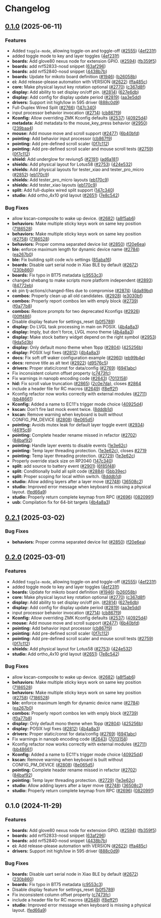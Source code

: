 # Changelog

## [0.1.0](https://github.com/ihlinuxdude/zzkt-qmk-to-zmk-port/compare/v0.2.1...v0.1.0) (2025-06-11)


### Features

* Added `toggle-mode`, allowing toggle-on and toggle-off ([#2555](https://github.com/ihlinuxdude/zzkt-qmk-to-zmk-port/issues/2555)) ([4ef231f](https://github.com/ihlinuxdude/zzkt-qmk-to-zmk-port/commit/4ef231f4bba87151acfbd1cf3babd83b69813e45))
* added toggle mode to key and layer toggles ([4ef231f](https://github.com/ihlinuxdude/zzkt-qmk-to-zmk-port/commit/4ef231f4bba87151acfbd1cf3babd83b69813e45))
* **boards:** Add glove80 nexus node for extension GPIO. ([#2594](https://github.com/ihlinuxdude/zzkt-qmk-to-zmk-port/issues/2594)) ([fb359f5](https://github.com/ihlinuxdude/zzkt-qmk-to-zmk-port/commit/fb359f576619940164ca2e770b49b7b34f13428e))
* **boards:** add nrf52833-nosd snippet ([63af296](https://github.com/ihlinuxdude/zzkt-qmk-to-zmk-port/commit/63af296b6efd8d677d584f372c9da9a4fedaa496))
* **boards:** add nrf52840-nosd snippet ([4438b7b](https://github.com/ihlinuxdude/zzkt-qmk-to-zmk-port/commit/4438b7b835bfd1d4e89cdd955a4ab0fd2e2ae3bf))
* **boards:** Update for mikoto board definition ([#1946](https://github.com/ihlinuxdude/zzkt-qmk-to-zmk-port/issues/1946)) ([b26058b](https://github.com/ihlinuxdude/zzkt-qmk-to-zmk-port/commit/b26058b6c7c83f8d1f095d2f9c6c3998b391a61b))
* **ci:** Add release-please automation with VERSION ([#2622](https://github.com/ihlinuxdude/zzkt-qmk-to-zmk-port/issues/2622)) ([ffa485c](https://github.com/ihlinuxdude/zzkt-qmk-to-zmk-port/commit/ffa485c11b48444acf3adf1e3c1cb3eed16fad94))
* **core:** Make physical layout key rotation optional ([#2770](https://github.com/ihlinuxdude/zzkt-qmk-to-zmk-port/issues/2770)) ([c367d8f](https://github.com/ihlinuxdude/zzkt-qmk-to-zmk-port/commit/c367d8f636f0842b414c2b58df6101761cdd676d))
* **display:** Add ability to set display on/off pin. ([#2814](https://github.com/ihlinuxdude/zzkt-qmk-to-zmk-port/issues/2814)) ([627e6db](https://github.com/ihlinuxdude/zzkt-qmk-to-zmk-port/commit/627e6dbec99211b3d7cce55904fb1c824ed87bf3))
* **display:** Add config for display update period ([#2819](https://github.com/ihlinuxdude/zzkt-qmk-to-zmk-port/issues/2819)) ([aa3e5dd](https://github.com/ihlinuxdude/zzkt-qmk-to-zmk-port/commit/aa3e5dd70fdd1b364fa9ad26f14425be613d180c))
* **drivers:** Support init high/low in 595 driver ([888c0d9](https://github.com/ihlinuxdude/zzkt-qmk-to-zmk-port/commit/888c0d966cd52f3ab5145992f61b14d6262c1951))
* Full-Duplex Wired Split ([#2766](https://github.com/ihlinuxdude/zzkt-qmk-to-zmk-port/issues/2766)) ([147c340](https://github.com/ihlinuxdude/zzkt-qmk-to-zmk-port/commit/147c340c6e8d377304acfdd64dc86cf83ebdfef2))
* input processor behavior invocation ([#2714](https://github.com/ihlinuxdude/zzkt-qmk-to-zmk-port/issues/2714)) ([cb867f9](https://github.com/ihlinuxdude/zzkt-qmk-to-zmk-port/commit/cb867f92dbe4e32675c2137fc6aa914a44ecc8dc))
* **Kconfig:** Allow overriding ZMK Kconfig defaults ([#2537](https://github.com/ihlinuxdude/zzkt-qmk-to-zmk-port/issues/2537)) ([40925d4](https://github.com/ihlinuxdude/zzkt-qmk-to-zmk-port/commit/40925d48e67b3eeaeb3e848a2287ed628de9f674))
* **metadata:** Add metadata to the mouse_key_press behavior ([#2950](https://github.com/ihlinuxdude/zzkt-qmk-to-zmk-port/issues/2950)) ([239baa4](https://github.com/ihlinuxdude/zzkt-qmk-to-zmk-port/commit/239baa487509ace108d36f0e5c627d61a3d95f53))
* **mouse:** Add mouse move and scroll support ([#2477](https://github.com/ihlinuxdude/zzkt-qmk-to-zmk-port/issues/2477)) ([6b40bfd](https://github.com/ihlinuxdude/zzkt-qmk-to-zmk-port/commit/6b40bfda53571f7a960ccc448aa87f29da7496ac))
* **pointing:** Add behavior input processor ([cb867f9](https://github.com/ihlinuxdude/zzkt-qmk-to-zmk-port/commit/cb867f92dbe4e32675c2137fc6aa914a44ecc8dc))
* **pointing:** Add pre-defined scroll scaler ([0f7c112](https://github.com/ihlinuxdude/zzkt-qmk-to-zmk-port/commit/0f7c11248a1ddb7c6559064c2a1e7a3c446d5d55))
* **pointing:** Add pre-defined scroll scaler and mouse scroll tests ([#2759](https://github.com/ihlinuxdude/zzkt-qmk-to-zmk-port/issues/2759)) ([0f7c112](https://github.com/ihlinuxdude/zzkt-qmk-to-zmk-port/commit/0f7c11248a1ddb7c6559064c2a1e7a3c446d5d55))
* **shield:** Add underglow for reviung5 ([#2191](https://github.com/ihlinuxdude/zzkt-qmk-to-zmk-port/issues/2191)) ([ad6a181](https://github.com/ihlinuxdude/zzkt-qmk-to-zmk-port/commit/ad6a181d7ec34fb6e31134f6bb991a9b2d0b8f78))
* **shields:** Add physical layout for Lotus58 ([#2753](https://github.com/ihlinuxdude/zzkt-qmk-to-zmk-port/issues/2753)) ([424e532](https://github.com/ihlinuxdude/zzkt-qmk-to-zmk-port/commit/424e53210ea16c2287abaf770ebf45be432d841a))
* **shields:** Add physical layouts for tester_xiao and tester_pro_micro ([#2852](https://github.com/ihlinuxdude/zzkt-qmk-to-zmk-port/issues/2852)) ([eb170c9](https://github.com/ihlinuxdude/zzkt-qmk-to-zmk-port/commit/eb170c930f56e3fb3df0b813d987abfd1dc31b9a))
* **shields:** Add tester_pro_micro layouts ([eb170c9](https://github.com/ihlinuxdude/zzkt-qmk-to-zmk-port/commit/eb170c930f56e3fb3df0b813d987abfd1dc31b9a))
* **shields:** Add tester_xiao layouts ([eb170c9](https://github.com/ihlinuxdude/zzkt-qmk-to-zmk-port/commit/eb170c930f56e3fb3df0b813d987abfd1dc31b9a))
* **split:** Add full-duplex wired split support ([147c340](https://github.com/ihlinuxdude/zzkt-qmk-to-zmk-port/commit/147c340c6e8d377304acfdd64dc86cf83ebdfef2))
* **studio:** Add ortho_4x10 grid layout ([#2651](https://github.com/ihlinuxdude/zzkt-qmk-to-zmk-port/issues/2651)) ([7e8c542](https://github.com/ihlinuxdude/zzkt-qmk-to-zmk-port/commit/7e8c542c94908ac011ec7272a5f8ab10d2102632))


### Bug Fixes

* allow kscan-composite to wake up device. ([#2682](https://github.com/ihlinuxdude/zzkt-qmk-to-zmk-port/issues/2682)) ([a8f5ab6](https://github.com/ihlinuxdude/zzkt-qmk-to-zmk-port/commit/a8f5ab67b5d449a2624e2de7ddfb264da778ea6c))
* **behaviors:** Make multiple sticky keys work on same key position ([7186528](https://github.com/ihlinuxdude/zzkt-qmk-to-zmk-port/commit/7186528f77bf077173927c1c8506b4d434e5c371))
* **behaviors:** Make multiple sticky keys work on same key position ([#2758](https://github.com/ihlinuxdude/zzkt-qmk-to-zmk-port/issues/2758)) ([7186528](https://github.com/ihlinuxdude/zzkt-qmk-to-zmk-port/commit/7186528f77bf077173927c1c8506b4d434e5c371))
* **behaviors:** Proper comma separated device list ([#2850](https://github.com/ihlinuxdude/zzkt-qmk-to-zmk-port/issues/2850)) ([f20e6ea](https://github.com/ihlinuxdude/zzkt-qmk-to-zmk-port/commit/f20e6ea7594b49eef1e3acc017529073a0409962))
* **ble:** enforce maximum length for dynamic device name ([#2784](https://github.com/ihlinuxdude/zzkt-qmk-to-zmk-port/issues/2784)) ([ea267b0](https://github.com/ihlinuxdude/zzkt-qmk-to-zmk-port/commit/ea267b0f35f862b882ac568dde6365c3a0c85099))
* **ble:** Fix building split code w/o settings ([85aba16](https://github.com/ihlinuxdude/zzkt-qmk-to-zmk-port/commit/85aba16eec84cf3ad142945b22ab5cbe10a09f17))
* **boards:** Disable uart serial node in Xiao BLE by default ([#2672](https://github.com/ihlinuxdude/zzkt-qmk-to-zmk-port/issues/2672)) ([230b860](https://github.com/ihlinuxdude/zzkt-qmk-to-zmk-port/commit/230b860f31063774c3bcc19afb6f92479462de24))
* **boards:** Fix typo in BT75 metadata ([c9553c3](https://github.com/ihlinuxdude/zzkt-qmk-to-zmk-port/commit/c9553c31e3a3f39964391b006492995b5bb09c39))
* changed shebang to make scripts more platform independent ([#2893](https://github.com/ihlinuxdude/zzkt-qmk-to-zmk-port/issues/2893)) ([84772eb](https://github.com/ihlinuxdude/zzkt-qmk-to-zmk-port/commit/84772ebf14e5a7c67ba573a61f0a50048802c799))
* **ci:** pin tj-actions/changed-files due to compromise ([#2874](https://github.com/ihlinuxdude/zzkt-qmk-to-zmk-port/issues/2874)) ([4da89bd](https://github.com/ihlinuxdude/zzkt-qmk-to-zmk-port/commit/4da89bd99716bf6c1d7d788f3cdaec4cee7403e9))
* **combos:** Properly clean up all old candidates. ([#2928](https://github.com/ihlinuxdude/zzkt-qmk-to-zmk-port/issues/2928)) ([e3030bf](https://github.com/ihlinuxdude/zzkt-qmk-to-zmk-port/commit/e3030bfcc87b7f511b0ebe993fb1f1f06215982e))
* **combos:** Properly report combos len with emply block ([#2739](https://github.com/ihlinuxdude/zzkt-qmk-to-zmk-port/issues/2739)) ([f0a77b8](https://github.com/ihlinuxdude/zzkt-qmk-to-zmk-port/commit/f0a77b888ac482a863386ced08e04660ddacb026))
* **combos:** Restore prompts for two deprecated Kconfigs ([#2926](https://github.com/ihlinuxdude/zzkt-qmk-to-zmk-port/issues/2926)) ([00ff486](https://github.com/ihlinuxdude/zzkt-qmk-to-zmk-port/commit/00ff48693113ed74a3345aa1ac81fdea302b3a09))
* Disable display feature for settings_reset ([b0f5789](https://github.com/ihlinuxdude/zzkt-qmk-to-zmk-port/commit/b0f5789b128f0f5599341398898fdb0e0407b2d3))
* **display:** Do LVGL task processing in main on POSIX. ([4b4a8a3](https://github.com/ihlinuxdude/zzkt-qmk-to-zmk-port/commit/4b4a8a35f3f90f1af75cdf5d9c26b47d4b8dcabb))
* **display:** Imply, but don't force, LVGL mono theme ([4b4a8a3](https://github.com/ihlinuxdude/zzkt-qmk-to-zmk-port/commit/4b4a8a35f3f90f1af75cdf5d9c26b47d4b8dcabb))
* **display:** Make stock battery widget depend on the right symbol ([#2953](https://github.com/ihlinuxdude/zzkt-qmk-to-zmk-port/issues/2953)) ([9da5d3b](https://github.com/ihlinuxdude/zzkt-qmk-to-zmk-port/commit/9da5d3ba82b38b74ad798a82a838d84c52220bbe))
* **display:** Only default mono theme when 1bpp ([#2804](https://github.com/ihlinuxdude/zzkt-qmk-to-zmk-port/issues/2804)) ([425256b](https://github.com/ihlinuxdude/zzkt-qmk-to-zmk-port/commit/425256bc0de7ed08802533b170abba78ee90f546))
* **display:** POSIX lvgl fixes ([#2812](https://github.com/ihlinuxdude/zzkt-qmk-to-zmk-port/issues/2812)) ([4b4a8a3](https://github.com/ihlinuxdude/zzkt-qmk-to-zmk-port/commit/4b4a8a35f3f90f1af75cdf5d9c26b47d4b8dcabb))
* **docs:** Fix soft off waker configuration example ([#2960](https://github.com/ihlinuxdude/zzkt-qmk-to-zmk-port/issues/2960)) ([eb99b4e](https://github.com/ihlinuxdude/zzkt-qmk-to-zmk-port/commit/eb99b4ede06bc01674ce16217ebbad40bc11ec50))
* **docs:** remove title as alt text ([#2922](https://github.com/ihlinuxdude/zzkt-qmk-to-zmk-port/issues/2922)) ([d9576c5](https://github.com/ihlinuxdude/zzkt-qmk-to-zmk-port/commit/d9576c55346acfc8eed36709aaae28f91e0d06ad))
* **drivers:** Proper static/const for data/config ([#2769](https://github.com/ihlinuxdude/zzkt-qmk-to-zmk-port/issues/2769)) ([6941abc](https://github.com/ihlinuxdude/zzkt-qmk-to-zmk-port/commit/6941abc2afab16502cff9c5149d8dc0fcd5112c9))
* Fix inconsistent column offset property ([c7473fc](https://github.com/ihlinuxdude/zzkt-qmk-to-zmk-port/commit/c7473fc32557d2d384ab78d3acf51a05488f0214))
* Fix warnings in nanopb encoding code ([#2643](https://github.com/ihlinuxdude/zzkt-qmk-to-zmk-port/issues/2643)) ([7013158](https://github.com/ihlinuxdude/zzkt-qmk-to-zmk-port/commit/7013158a6715d94b34e8c471ce25bb5005f3bb49))
* **hid:** Fix scroll value truncation ([#2865](https://github.com/ihlinuxdude/zzkt-qmk-to-zmk-port/issues/2865)) ([2c0e7da](https://github.com/ihlinuxdude/zzkt-qmk-to-zmk-port/commit/2c0e7daced1421c34a9d417b7d3e9bccbf0ebd7f)), closes [#2864](https://github.com/ihlinuxdude/zzkt-qmk-to-zmk-port/issues/2864)
* include a header file for RC macros ([#2649](https://github.com/ihlinuxdude/zzkt-qmk-to-zmk-port/issues/2649)) ([f8eff2f](https://github.com/ihlinuxdude/zzkt-qmk-to-zmk-port/commit/f8eff2fe34609c91211c25113f9d7db09f7d1689))
* Kconfig refactor now works correctly with external modules ([#2711](https://github.com/ihlinuxdude/zzkt-qmk-to-zmk-port/issues/2711)) ([bb48661](https://github.com/ihlinuxdude/zzkt-qmk-to-zmk-port/commit/bb486619a183f6df7fbb4620c80164555a22da0b))
* **Kconfig:** Added a name to EC11's trigger mode choice ([40925d4](https://github.com/ihlinuxdude/zzkt-qmk-to-zmk-port/commit/40925d48e67b3eeaeb3e848a2287ed628de9f674))
* **kscan:** Don't fire last mock event twice. ([8dddb1d](https://github.com/ihlinuxdude/zzkt-qmk-to-zmk-port/commit/8dddb1d9d77d1727a6e2116d12fe5f8de98d0aba))
* **kscan:** Remove warning when keyboard is built without CONFIG_PM_DEVICE ([#2808](https://github.com/ihlinuxdude/zzkt-qmk-to-zmk-port/issues/2808)) ([8e065d5](https://github.com/ihlinuxdude/zzkt-qmk-to-zmk-port/commit/8e065d55b916481ef06ce37cddedb84cf1d15d99))
* **pointing:** Avoids mutex leak for default layer toggle event ([#2934](https://github.com/ihlinuxdude/zzkt-qmk-to-zmk-port/issues/2934)) ([461f5c8](https://github.com/ihlinuxdude/zzkt-qmk-to-zmk-port/commit/461f5c832fb8854d87dca54d113d306323697219))
* **pointing:** Complete header rename missed in refactor ([#2702](https://github.com/ihlinuxdude/zzkt-qmk-to-zmk-port/issues/2702)) ([84baf92](https://github.com/ihlinuxdude/zzkt-qmk-to-zmk-port/commit/84baf929c9bb95f255d4bafd0e57f2ec47455fca))
* **pointing:** Handle layer events to disable events ([1e3e62c](https://github.com/ihlinuxdude/zzkt-qmk-to-zmk-port/commit/1e3e62c13d0666d98831ee302ae2fb17e68196c9))
* **pointing:** Temp layer threading protection. ([1e3e62c](https://github.com/ihlinuxdude/zzkt-qmk-to-zmk-port/commit/1e3e62c13d0666d98831ee302ae2fb17e68196c9)), closes [#2719](https://github.com/ihlinuxdude/zzkt-qmk-to-zmk-port/issues/2719)
* **pointing:** Temp layer threading protection. ([#2729](https://github.com/ihlinuxdude/zzkt-qmk-to-zmk-port/issues/2729)) ([1e3e62c](https://github.com/ihlinuxdude/zzkt-qmk-to-zmk-port/commit/1e3e62c13d0666d98831ee302ae2fb17e68196c9))
* Properly override stack size on RP2040 ([147c340](https://github.com/ihlinuxdude/zzkt-qmk-to-zmk-port/commit/147c340c6e8d377304acfdd64dc86cf83ebdfef2))
* **split:** add source to battery event ([#2901](https://github.com/ihlinuxdude/zzkt-qmk-to-zmk-port/issues/2901)) ([6f85f48](https://github.com/ihlinuxdude/zzkt-qmk-to-zmk-port/commit/6f85f48b19afae04f98e9abacb36ce1425b61f78))
* **split:** Conditionally build all split code ([#2884](https://github.com/ihlinuxdude/zzkt-qmk-to-zmk-port/issues/2884)) ([5bb39ec](https://github.com/ihlinuxdude/zzkt-qmk-to-zmk-port/commit/5bb39ec3eae23055593350cb3689a8240028181e))
* **split:** Proper scoping for local within switch. ([8dddb1d](https://github.com/ihlinuxdude/zzkt-qmk-to-zmk-port/commit/8dddb1d9d77d1727a6e2116d12fe5f8de98d0aba))
* **studio:** Allow adding layers after a layer move ([#2748](https://github.com/ihlinuxdude/zzkt-qmk-to-zmk-port/issues/2748)) ([36508c2](https://github.com/ihlinuxdude/zzkt-qmk-to-zmk-port/commit/36508c27fddfb84d912e0122e313ad3904ceb946))
* **studio:** Improved error message when keyboard is missing a physical layout. ([fed66a9](https://github.com/ihlinuxdude/zzkt-qmk-to-zmk-port/commit/fed66a92d000f4c8e0019d9ccdd167271324e8e9))
* **studio:** Properly return complete keymap from RPC ([#2696](https://github.com/ihlinuxdude/zzkt-qmk-to-zmk-port/issues/2696)) ([0820991](https://github.com/ihlinuxdude/zzkt-qmk-to-zmk-port/commit/0820991901a95ab7a0eb1f1cc608a631d514e26c))
* **usb:** Compilation fix for 64-bit targets ([4b4a8a3](https://github.com/ihlinuxdude/zzkt-qmk-to-zmk-port/commit/4b4a8a35f3f90f1af75cdf5d9c26b47d4b8dcabb))

## [0.2.1](https://github.com/zmkfirmware/zmk/compare/v0.2.0...v0.2.1) (2025-03-02)


### Bug Fixes

* **behaviors:** Proper comma separated device list ([#2850](https://github.com/zmkfirmware/zmk/issues/2850)) ([f20e6ea](https://github.com/zmkfirmware/zmk/commit/f20e6ea7594b49eef1e3acc017529073a0409962))

## [0.2.0](https://github.com/zmkfirmware/zmk/compare/v0.1.0...v0.2.0) (2025-03-01)


### Features

* Added `toggle-mode`, allowing toggle-on and toggle-off ([#2555](https://github.com/zmkfirmware/zmk/issues/2555)) ([4ef231f](https://github.com/zmkfirmware/zmk/commit/4ef231f4bba87151acfbd1cf3babd83b69813e45))
* added toggle mode to key and layer toggles ([4ef231f](https://github.com/zmkfirmware/zmk/commit/4ef231f4bba87151acfbd1cf3babd83b69813e45))
* **boards:** Update for mikoto board definition ([#1946](https://github.com/zmkfirmware/zmk/issues/1946)) ([b26058b](https://github.com/zmkfirmware/zmk/commit/b26058b6c7c83f8d1f095d2f9c6c3998b391a61b))
* **core:** Make physical layout key rotation optional ([#2770](https://github.com/zmkfirmware/zmk/issues/2770)) ([c367d8f](https://github.com/zmkfirmware/zmk/commit/c367d8f636f0842b414c2b58df6101761cdd676d))
* **display:** Add ability to set display on/off pin. ([#2814](https://github.com/zmkfirmware/zmk/issues/2814)) ([627e6db](https://github.com/zmkfirmware/zmk/commit/627e6dbec99211b3d7cce55904fb1c824ed87bf3))
* **display:** Add config for display update period ([#2819](https://github.com/zmkfirmware/zmk/issues/2819)) ([aa3e5dd](https://github.com/zmkfirmware/zmk/commit/aa3e5dd70fdd1b364fa9ad26f14425be613d180c))
* input processor behavior invocation ([#2714](https://github.com/zmkfirmware/zmk/issues/2714)) ([cb867f9](https://github.com/zmkfirmware/zmk/commit/cb867f92dbe4e32675c2137fc6aa914a44ecc8dc))
* **Kconfig:** Allow overriding ZMK Kconfig defaults ([#2537](https://github.com/zmkfirmware/zmk/issues/2537)) ([40925d4](https://github.com/zmkfirmware/zmk/commit/40925d48e67b3eeaeb3e848a2287ed628de9f674))
* **mouse:** Add mouse move and scroll support ([#2477](https://github.com/zmkfirmware/zmk/issues/2477)) ([6b40bfd](https://github.com/zmkfirmware/zmk/commit/6b40bfda53571f7a960ccc448aa87f29da7496ac))
* **pointing:** Add behavior input processor ([cb867f9](https://github.com/zmkfirmware/zmk/commit/cb867f92dbe4e32675c2137fc6aa914a44ecc8dc))
* **pointing:** Add pre-defined scroll scaler ([0f7c112](https://github.com/zmkfirmware/zmk/commit/0f7c11248a1ddb7c6559064c2a1e7a3c446d5d55))
* **pointing:** Add pre-defined scroll scaler and mouse scroll tests ([#2759](https://github.com/zmkfirmware/zmk/issues/2759)) ([0f7c112](https://github.com/zmkfirmware/zmk/commit/0f7c11248a1ddb7c6559064c2a1e7a3c446d5d55))
* **shields:** Add physical layout for Lotus58 ([#2753](https://github.com/zmkfirmware/zmk/issues/2753)) ([424e532](https://github.com/zmkfirmware/zmk/commit/424e53210ea16c2287abaf770ebf45be432d841a))
* **studio:** Add ortho_4x10 grid layout ([#2651](https://github.com/zmkfirmware/zmk/issues/2651)) ([7e8c542](https://github.com/zmkfirmware/zmk/commit/7e8c542c94908ac011ec7272a5f8ab10d2102632))


### Bug Fixes

* allow kscan-composite to wake up device. ([#2682](https://github.com/zmkfirmware/zmk/issues/2682)) ([a8f5ab6](https://github.com/zmkfirmware/zmk/commit/a8f5ab67b5d449a2624e2de7ddfb264da778ea6c))
* **behaviors:** Make multiple sticky keys work on same key position ([7186528](https://github.com/zmkfirmware/zmk/commit/7186528f77bf077173927c1c8506b4d434e5c371))
* **behaviors:** Make multiple sticky keys work on same key position ([#2758](https://github.com/zmkfirmware/zmk/issues/2758)) ([7186528](https://github.com/zmkfirmware/zmk/commit/7186528f77bf077173927c1c8506b4d434e5c371))
* **ble:** enforce maximum length for dynamic device name ([#2784](https://github.com/zmkfirmware/zmk/issues/2784)) ([ea267b0](https://github.com/zmkfirmware/zmk/commit/ea267b0f35f862b882ac568dde6365c3a0c85099))
* **combos:** Properly report combos len with emply block ([#2739](https://github.com/zmkfirmware/zmk/issues/2739)) ([f0a77b8](https://github.com/zmkfirmware/zmk/commit/f0a77b888ac482a863386ced08e04660ddacb026))
* **display:** Only default mono theme when 1bpp ([#2804](https://github.com/zmkfirmware/zmk/issues/2804)) ([425256b](https://github.com/zmkfirmware/zmk/commit/425256bc0de7ed08802533b170abba78ee90f546))
* **display:** POSIX lvgl fixes ([#2812](https://github.com/zmkfirmware/zmk/issues/2812)) ([4b4a8a3](https://github.com/zmkfirmware/zmk/commit/4b4a8a35f3f90f1af75cdf5d9c26b47d4b8dcabb))
* **drivers:** Proper static/const for data/config ([#2769](https://github.com/zmkfirmware/zmk/issues/2769)) ([6941abc](https://github.com/zmkfirmware/zmk/commit/6941abc2afab16502cff9c5149d8dc0fcd5112c9))
* Fix warnings in nanopb encoding code ([#2643](https://github.com/zmkfirmware/zmk/issues/2643)) ([7013158](https://github.com/zmkfirmware/zmk/commit/7013158a6715d94b34e8c471ce25bb5005f3bb49))
* Kconfig refactor now works correctly with external modules ([#2711](https://github.com/zmkfirmware/zmk/issues/2711)) ([bb48661](https://github.com/zmkfirmware/zmk/commit/bb486619a183f6df7fbb4620c80164555a22da0b))
* **Kconfig:** Added a name to EC11's trigger mode choice ([40925d4](https://github.com/zmkfirmware/zmk/commit/40925d48e67b3eeaeb3e848a2287ed628de9f674))
* **kscan:** Remove warning when keyboard is built without CONFIG_PM_DEVICE ([#2808](https://github.com/zmkfirmware/zmk/issues/2808)) ([8e065d5](https://github.com/zmkfirmware/zmk/commit/8e065d55b916481ef06ce37cddedb84cf1d15d99))
* **pointing:** Complete header rename missed in refactor ([#2702](https://github.com/zmkfirmware/zmk/issues/2702)) ([84baf92](https://github.com/zmkfirmware/zmk/commit/84baf929c9bb95f255d4bafd0e57f2ec47455fca))
* **pointing:** Temp layer threading protection. ([#2729](https://github.com/zmkfirmware/zmk/issues/2729)) ([1e3e62c](https://github.com/zmkfirmware/zmk/commit/1e3e62c13d0666d98831ee302ae2fb17e68196c9))
* **studio:** Allow adding layers after a layer move ([#2748](https://github.com/zmkfirmware/zmk/issues/2748)) ([36508c2](https://github.com/zmkfirmware/zmk/commit/36508c27fddfb84d912e0122e313ad3904ceb946))
* **studio:** Properly return complete keymap from RPC ([#2696](https://github.com/zmkfirmware/zmk/issues/2696)) ([0820991](https://github.com/zmkfirmware/zmk/commit/0820991901a95ab7a0eb1f1cc608a631d514e26c))

## 0.1.0 (2024-11-29)


### Features

* **boards:** Add glove80 nexus node for extension GPIO. ([#2594](https://github.com/zmkfirmware/zmk/issues/2594)) ([fb359f5](https://github.com/zmkfirmware/zmk/commit/fb359f576619940164ca2e770b49b7b34f13428e))
* **boards:** add nrf52833-nosd snippet ([63af296](https://github.com/zmkfirmware/zmk/commit/63af296b6efd8d677d584f372c9da9a4fedaa496))
* **boards:** add nrf52840-nosd snippet ([4438b7b](https://github.com/zmkfirmware/zmk/commit/4438b7b835bfd1d4e89cdd955a4ab0fd2e2ae3bf))
* **ci:** Add release-please automation with VERSION ([#2622](https://github.com/zmkfirmware/zmk/issues/2622)) ([ffa485c](https://github.com/zmkfirmware/zmk/commit/ffa485c11b48444acf3adf1e3c1cb3eed16fad94))
* **drivers:** Support init high/low in 595 driver ([888c0d9](https://github.com/zmkfirmware/zmk/commit/888c0d966cd52f3ab5145992f61b14d6262c1951))


### Bug Fixes

* **boards:** Disable uart serial node in Xiao BLE by default ([#2672](https://github.com/zmkfirmware/zmk/issues/2672)) ([230b860](https://github.com/zmkfirmware/zmk/commit/230b860f31063774c3bcc19afb6f92479462de24))
* **boards:** Fix typo in BT75 metadata ([c9553c3](https://github.com/zmkfirmware/zmk/commit/c9553c31e3a3f39964391b006492995b5bb09c39))
* Disable display feature for settings_reset ([b0f5789](https://github.com/zmkfirmware/zmk/commit/b0f5789b128f0f5599341398898fdb0e0407b2d3))
* Fix inconsistent column offset property ([c7473fc](https://github.com/zmkfirmware/zmk/commit/c7473fc32557d2d384ab78d3acf51a05488f0214))
* include a header file for RC macros ([#2649](https://github.com/zmkfirmware/zmk/issues/2649)) ([f8eff2f](https://github.com/zmkfirmware/zmk/commit/f8eff2fe34609c91211c25113f9d7db09f7d1689))
* **studio:** Improved error message when keyboard is missing a physical layout. ([fed66a9](https://github.com/zmkfirmware/zmk/commit/fed66a92d000f4c8e0019d9ccdd167271324e8e9))
